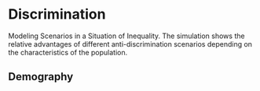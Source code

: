 # Discrimination
Modeling Scenarios in a Situation of Inequality.
The simulation shows the relative advantages of different anti-discrimination scenarios depending on the characteristics of the population.

## Demography
